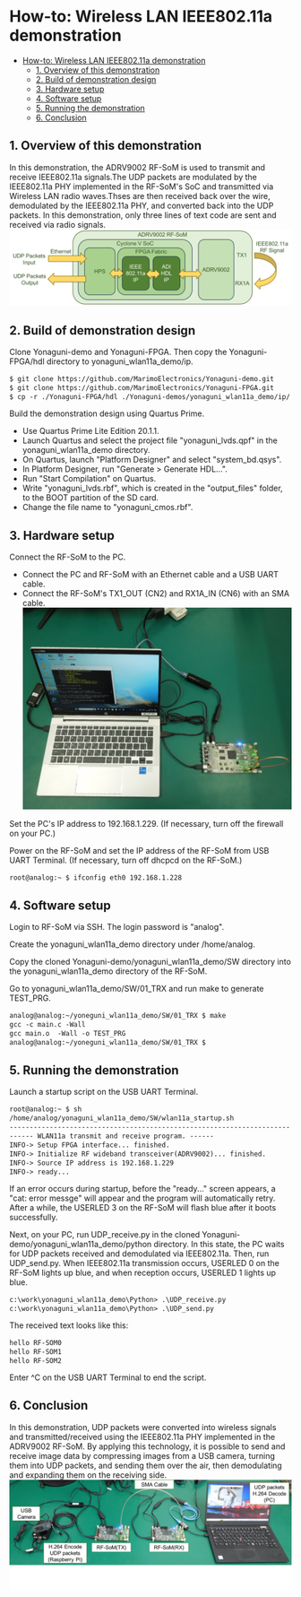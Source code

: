 # How-to: Wireless LAN IEEE802.11a demonstration

- [How-to: Wireless LAN IEEE802.11a demonstration](#how-to-wireless-lan-ieee80211a-demonstration)
  - [1. Overview of this demonstration](#1-overview-of-this-demonstration)
  - [2. Build of demonstration design](#2-build-of-demonstration-design)
  - [3. Hardware setup](#3-hardware-setup)
  - [4. Software setup](#4-software-setup)
  - [5. Running the demonstration](#5-running-the-demonstration)
  - [6. Conclusion](#6-conclusion)

## 1. Overview of this demonstration
In this demonstration, the ADRV9002 RF-SoM is used to transmit and receive IEEE802.11a signals.The UDP packets are modulated by the IEEE802.11a PHY implemented in the RF-SoM's SoC and transmitted via Wireless LAN radio waves.Thses are then received back over the wire, demodulated by the IEEE802.11a PHY, and converted back into the UDP packets.
In this demonstration, only three lines of text code are sent and received via radio signals.
![Demo Picture1](./img/wlan11a_demo_image.png)

## 2. Build of demonstration design
Clone Yonaguni-demo and Yonaguni-FPGA. Then copy the Yonaguni-FPGA/hdl directory to yonaguni_wlan11a_demo/ip.

```Shell
$ git clone https://github.com/MarimoElectronics/Yonaguni-demo.git
$ git clone https://github.com/MarimoElectronics/Yonaguni-FPGA.git
$ cp -r ./Yonaguni-FPGA/hdl ./Yonaguni-demos/yonaguni_wlan11a_demo/ip/
```

Build the demonstration design using Quartus Prime.
  - Use Quartus Prime Lite Edition 20.1.1.
  - Launch Quartus and select the project file "yonaguni_lvds.qpf" in the yonaguni_wlan11a_demo directory.
  - On Quartus, launch "Platform Designer" and select "system_bd.qsys".
  - In Platform Designer, run "Generate > Generate HDL...".
  - Run "Start Compilation" on Quartus.
  - Write "yonaguni_lvds.rbf", which is created in the "output_files" folder, to the BOOT partition of the SD card.
  - Change the file name to "yonaguni_cmos.rbf".


## 3. Hardware setup
Connect the RF-SoM to the PC.
  - Connect the PC and RF-SoM with an Ethernet cable and a USB UART cable.
  - Connect the RF-SoM's TX1_OUT (CN2) and RX1A_IN (CN6) with an SMA cable.
![Demo Picture2](./img/wlan11a_demo_HWsetup.png)

Set the PC's IP address to 192.168.1.229. (If necessary, turn off the firewall on your PC.)

Power on the RF-SoM and set the IP address of the RF-SoM from USB UART Terminal. (If necessary, turn off dhcpcd on the RF-SoM.)
```Shell
root@analog:~ $ ifconfig eth0 192.168.1.228
```


## 4. Software setup
Login to RF-SoM via SSH. The login password is "analog".

Create the yonaguni_wlan11a_demo directory under /home/analog.

Copy the cloned Yonaguni-demo/yonaguni_wlan11a_demo/SW directory into the yonaguni_wlan11a_demo directory of the RF-SoM.

Go to yonaguni_wlan11a_demo/SW/01_TRX and run make to generate TEST_PRG.
```Shell
analog@analog:~/yoneguni_wlan11a_demo/SW/01_TRX $ make
gcc -c main.c -Wall
gcc main.o  -Wall -o TEST_PRG
analog@analog:~/yoneguni_wlan11a_demo/SW/01_TRX $
```

## 5. Running the demonstration
Launch a startup script on the USB UART Terminal.
```Shell
root@analog:~ $ sh /home/analog/yonaguni_wlan11a_demo/SW/wlan11a_startup.sh
----------------------------------------------------------------------
------ WLAN11a transmit and receive program. ------
INFO-> Setup FPGA interface... finished.
INFO-> Initialize RF wideband transceiver(ADRV9002)... finished.
INFO-> Source IP address is 192.168.1.229
INFO-> ready...
```

If an error occurs during startup, before the "ready..." screen appears, a "cat: error messge" will appear and the program will automatically retry.
After a while, the USERLED 3 on the RF-SoM will flash blue after it boots successfully.

Next, on your PC, run UDP_receive.py in the cloned Yonaguni-demo/yonaguni_wlan11a_demo/python directory.
In this state, the PC waits for UDP packets received and demodulated via IEEE802.11a.
Then, run UDP_send.py.
When IEEE802.11a transmission occurs, USERLED 0 on the RF-SoM lights up blue, and when reception occurs, USERLED 1 lights up blue.
```Shell
c:\work\yonaguni_wlan11a_demo\Python> .\UDP_receive.py
c:\work\yonaguni_wlan11a_demo\Python> .\UDP_send.py
```

The received text looks like this:
```Shell
hello RF-SOM0
hello RF-SOM1
hello RF-SOM2
```

Enter ^C on the USB UART Terminal to end the script.


## 6. Conclusion
In this demonstration, UDP packets were converted into wireless signals and transmitted/received using the IEEE802.11a PHY implemented in the ADRV9002 RF-SoM.
By applying this technology, it is possible to send and receive image data by compressing images from a USB camera, turning them into UDP packets, and sending them over the air, then demodulating and expanding them on the receiving side.
![Demo Picture3](./img/wlan11a_demo_TRXvideo.png)
